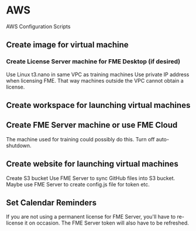 # AWS
AWS Configuration Scripts

## Create image for virtual machine

### Create License Server machine for FME Desktop (if desired)
Use Linux t3.nano in same VPC as training machines
Use private IP address when licensing FME. That way machines outside the VPC cannot obtain a license.

## Create workspace for launching virtual machines

## Create FME Server machine or use FME Cloud
The machine used for training could possibly do this. Turn off auto-shutdown.

## Create website for launching virtual machines
Create S3 bucket
Use FME Server to sync GitHub files into S3 bucket. Maybe use FME Server to create config.js file for token etc.

## Set Calendar Reminders
If you are not using a permanent license for FME Server, you'll have to re-license it on occasion. The FME Server token will also have to be refreshed.
